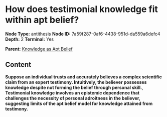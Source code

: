 # How does testimonial knowledge fit within apt belief?

**Node Type:** antithesis
**Node ID:** 7a59f287-0af6-4438-951d-da559a6defc4
**Depth:** 2
**Terminal:** Yes

**Parent:** [Knowledge as Apt Belief](knowledge-as-apt-belief.md)

## Content

**Suppose an individual trusts and accurately believes a complex scientific claim from an expert testimony. Intuitively, the believer possesses knowledge despite not forming the belief through personal skill.**, **Testimonial knowledge involves an epistemic dependence that challenges the necessity of personal adroitness in the believer, suggesting limits of the apt belief model for knowledge attained from testimony.**
